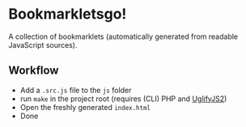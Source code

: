 Bookmarkletsgo!
===============

A collection of bookmarklets (automatically generated from readable JavaScript sources).

Workflow
--------

* Add a `.src.js` file to the `js` folder
* run `make` in the project root (requires (CLI) PHP and [UglifyJS2](https://github.com/mishoo/UglifyJS2 "UglifyJS2"))
* Open the freshly generated `index.html`
* Done
